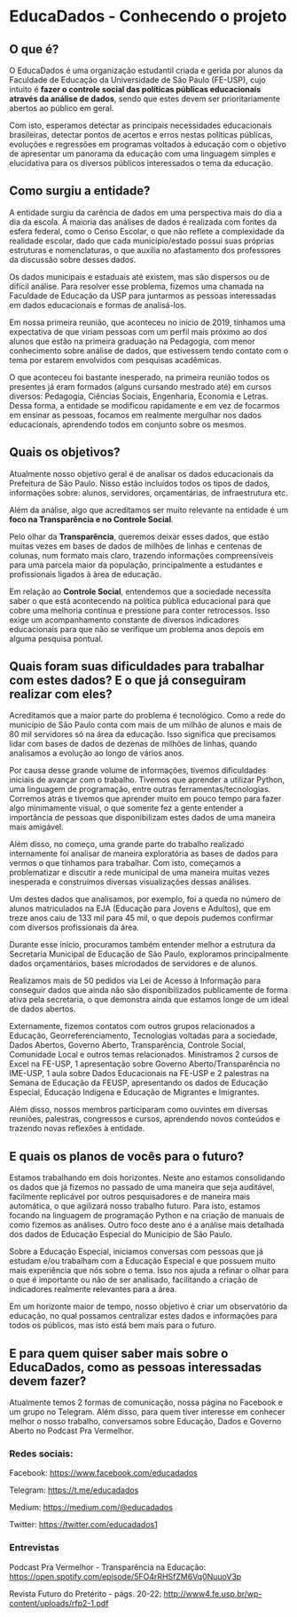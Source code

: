 # EducaDados - Conhecendo o projeto

## O que é?
O EducaDados é uma organização estudantil criada e gerida por alunos da Faculdade de Educação da Universidade de São Paulo (FE-USP), cujo intuito é **fazer o controle social das políticas públicas educacionais através da análise de dados**, sendo que estes devem ser prioritariamente abertos ao público em geral.

Com isto, esperamos detectar as principais necessidades educacionais brasileiras, detectar pontos de acertos e erros nestas políticas públicas, evoluções e regressões em programas voltados à educação com o objetivo de apresentar um panorama da educação com uma linguagem simples e elucidativa para os diversos públicos interessados o tema da educação.	

## Como surgiu a entidade?
A entidade surgiu da carência de dados em uma perspectiva mais do dia a dia da escola. A maioria das análises de dados é realizada com fontes da esfera federal, como o Censo Escolar, o que não reflete a complexidade da realidade escolar, dado que cada município/estado possui suas próprias estruturas e nomenclaturas, o que auxilia no afastamento dos professores da discussão sobre desses dados.

Os dados municipais e estaduais até existem, mas são dispersos ou de difícil análise. Para resolver esse problema, fizemos uma chamada na Faculdade de Educação da USP para juntarmos as pessoas interessadas em dados educacionais e formas de analisá-los.

Em nossa primeira reunião, que aconteceu no início de 2019, tínhamos uma expectativa de que viriam pessoas com um perfil mais próximo ao dos alunos que estão na primeira graduação na Pedagogia, com menor conhecimento sobre análise de dados, que estivessem tendo contato com o tema por estarem envolvidos com pesquisas acadêmicas.

O que aconteceu foi bastante inesperado, na primeira reunião todos os presentes já eram formados (alguns cursando mestrado até) em cursos diversos: Pedagogia, Ciências Sociais, Engenharia, Economia e Letras.
Dessa forma, a entidade se modificou rapidamente e em vez de focarmos em ensinar as pessoas, focamos em realmente mergulhar nos dados educacionais, aprendendo todos em conjunto sobre os mesmos.

## Quais os objetivos?
Atualmente nosso objetivo geral é de analisar os dados educacionais da Prefeitura de São Paulo. Nisso estão incluídos todos os tipos de dados, informações sobre: alunos, servidores, orçamentárias, de infraestrutura etc.

Além da análise, algo que acreditamos ser muito relevante na entidade é um **foco na Transparência e no Controle Social**.
 
Pelo olhar da **Transparência**, queremos deixar esses dados, que estão muitas vezes em bases de dados de milhões de linhas e centenas de colunas, num formato mais claro, trazendo informações compreensíveis para uma parcela maior da população, principalmente a estudantes e profissionais ligados à àrea de educação.

Em relação ao **Controle Social**, entendemos que a sociedade necessita saber o que está acontecendo na política pública educacional para que cobre uma melhoria contínua e pressione para conter retrocessos. Isso exige um acompanhamento constante de diversos indicadores educacionais para que não se verifique um problema anos depois em alguma pesquisa pontual.

## Quais foram suas dificuldades para trabalhar com estes dados? E o que já conseguiram realizar com eles?
Acreditamos que a maior parte do problema é tecnológico. Como a rede do município de São Paulo conta com mais de um milhão de alunos e mais de 80 mil servidores só na área da educação. Isso significa que precisamos lidar com bases de dados de dezenas de milhões de linhas, quando analisamos a evolução ao longo de vários anos.

Por causa desse grande volume de informações, tivemos dificuldades iniciais de avançar com o trabalho. Tivemos que aprender a utilizar Python, uma linguagem de programação, entre outras ferramentas/tecnologias. Corremos atrás e tivemos que aprender muito em pouco tempo para fazer algo minimamente visual, o que somente fez a gente entender a importância de pessoas que disponibilizam estes dados de uma maneira mais amigável.

Além disso, no começo, uma grande parte do trabalho realizado internamente foi analisar de maneira exploratória as bases de dados para vermos o que tínhamos para trabalhar. Com isto, começamos a problematizar e discutir a rede municipal de uma maneira muitas vezes inesperada e construímos diversas visualizações dessas análises. 

Um destes dados que analisamos, por exemplo, foi a queda no número de alunos matriculados na EJA (Educação para Jovens e Adultos), que em treze anos caiu de 133 mil para 45 mil, o que depois pudemos confirmar com diversos profissionais da área.

Durante esse início, procuramos também entender melhor a estrutura da Secretaria Municipal de Educação de São Paulo, exploramos principalmente dados orçamentários, bases microdados de servidores e de alunos.

Realizamos mais de 50 pedidos via Lei de Acesso à Informação para conseguir dados que ainda não são disponibilizados publicamente de forma ativa pela secretaria, o que demonstra ainda que estamos longe de um ideal de dados abertos.

Externamente, fizemos contatos com outros grupos relacionados a Educação, Georreferenciamento, Tecnologias voltadas para a sociedade, Dados Abertos, Governo Aberto, Transparência, Controle Social, Comunidade Local e outros temas relacionados.
Ministramos 2 cursos de Excel na FE-USP, 1 apresentação sobre Governo Aberto/Transparência no IME-USP, 1 aula sobre Dados Educacionais na FE-USP e 2 palestras na Semana de Educação da FEUSP, apresentando os dados de Educação Especial, Educação Indígena e Educação de Migrantes e Imigrantes. 

Além disso, nossos membros participaram como ouvintes em diversas reuniões, palestras, congressos e cursos, aprendendo novos conteúdos e trazendo novas reflexões à entidade.

## E quais os planos de vocês para o futuro?
Estamos trabalhando em dois horizontes. Neste ano estamos consolidando os dados que já fizemos no passado de uma maneira que seja auditável, facilmente replicável por outros pesquisadores e de maneira mais automática, o que agilizará nosso trabalho futuro. Para isto, estamos focando na linguagem de programação Python e na criação de manuais de como fizemos as análises. Outro foco deste ano é a análise mais detalhada dos dados de Educação Especial do Município de São Paulo.

Sobre a Educação Especial, iniciamos conversas com pessoas que já estudam e/ou trabalham com a Educação Especial e que possuem muito mais experiência que nós sobre o tema. Isso nos ajuda a refinar o olhar para o que é importante ou não de ser analisado, facilitando a criação de indicadores realmente relevantes para a área.

Em um horizonte maior de tempo, nosso objetivo é criar um observatório da educação, no qual possamos centralizar estes dados e informações para todos os públicos, mas isto está bem mais para o futuro.

## E para quem quiser saber mais sobre o EducaDados, como as pessoas interessadas devem fazer?
Atualmente temos 2 formas de comunicação, nossa página no Facebook e um grupo no Telegram. Além disso, para quem tiver interesse em conhecer melhor o nosso trabalho, conversamos sobre Educação, Dados e Governo Aberto no Podcast Pra Vermelhor.

### Redes sociais:
Facebook: https://www.facebook.com/educadados

Telegram: https://t.me/educadados

Medium: https://medium.com/@educadados

Twitter: https://twitter.com/educadados1

### Entrevistas
Podcast Pra Vermelhor - Transparência na Educação: https://open.spotify.com/episode/5FO4rRHSfZM6Vq0NuuoV3p

Revista Futuro do Pretérito - págs. 20-22: http://www4.fe.usp.br/wp-content/uploads/rfp2-1.pdf
